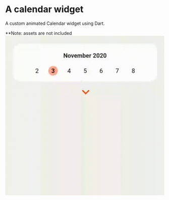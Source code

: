 # A calendar widget

A custom animated Calendar widget using Dart.

**Note: assets are not included 
![](cal.gif)
